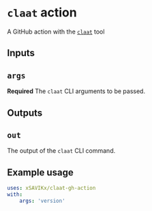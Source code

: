 # `claat` action

A GitHub action with the [`claat`](https://github.com/googlecodelabs/tools/tree/main/claat) tool

## Inputs

## `args`

**Required** The `claat` CLI arguments to be passed.

## Outputs

## `out`

The output of the `claat` CLI command.

## Example usage

```yaml
uses: xSAVIKx/claat-gh-action
with:
    args: 'version'
```
